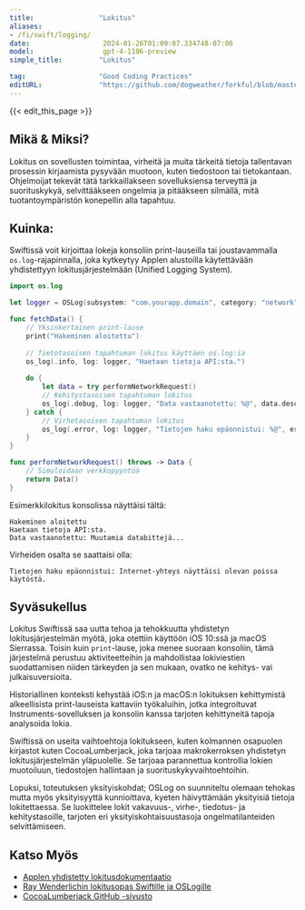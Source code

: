 ```yaml
---
title:                "Lokitus"
aliases:
- /fi/swift/logging/
date:                  2024-01-26T01:09:07.334748-07:00
model:                 gpt-4-1106-preview
simple_title:         "Lokitus"

tag:                  "Good Coding Practices"
editURL:              "https://github.com/dogweather/forkful/blob/master/content/fi/swift/logging.md"
---
```


{{< edit_this_page >}}

## Mikä & Miksi?
Lokitus on sovellusten toimintaa, virheitä ja muita tärkeitä tietoja tallentavan prosessin kirjaamista pysyvään muotoon, kuten tiedostoon tai tietokantaan. Ohjelmoijat tekevät tätä tarkkaillakseen sovelluksiensa terveyttä ja suorituskykyä, selvittääkseen ongelmia ja pitääkseen silmällä, mitä tuotantoympäristön konepellin alla tapahtuu.

## Kuinka:
Swiftissä voit kirjoittaa lokeja konsoliin print-lauseilla tai joustavammalla `os.log`-rajapinnalla, joka kytkeytyy Applen alustoilla käytettävään yhdistettyyn lokitusjärjestelmään (Unified Logging System).

```Swift
import os.log

let logger = OSLog(subsystem: "com.yourapp.domain", category: "network")

func fetchData() {
    // Yksinkertainen print-lause
    print("Hakeminen aloitettu")
    
    // Tietotasoisen tapahtuman lokitus käyttäen os.log:ia
    os_log(.info, log: logger, "Haetaan tietoja API:sta.")
    
    do {
        let data = try performNetworkRequest()
        // Kehitystasoisen tapahtuman lokitus
        os_log(.debug, log: logger, "Data vastaanotettu: %@", data.description)
    } catch {
        // Virhetasoisen tapahtuman lokitus
        os_log(.error, log: logger, "Tietojen haku epäonnistui: %@", error.localizedDescription)
    }
}

func performNetworkRequest() throws -> Data {
    // Simuloidaan verkkopyyntöä
    return Data()
}
```

Esimerkkilokitus konsolissa näyttäisi tältä:

```
Hakeminen aloitettu
Haetaan tietoja API:sta.
Data vastaanotettu: Muutamia databittejä...
```

Virheiden osalta se saattaisi olla:

```
Tietojen haku epäonnistui: Internet-yhteys näyttäisi olevan poissa käytöstä.
```

## Syväsukellus
Lokitus Swiftissä saa uutta tehoa ja tehokkuutta yhdistetyn lokitusjärjestelmän myötä, joka otettiin käyttöön iOS 10:ssä ja macOS Sierrassa. Toisin kuin `print`-lause, joka menee suoraan konsoliin, tämä järjestelmä perustuu aktiviteetteihin ja mahdollistaa lokiviestien suodattamisen niiden tärkeyden ja sen mukaan, ovatko ne kehitys- vai julkaisuversioita.

Historiallinen konteksti kehystää iOS:n ja macOS:n lokituksen kehittymistä alkeellisista print-lauseista kattaviin työkaluihin, jotka integroituvat Instruments-sovelluksen ja konsolin kanssa tarjoten kehittyneitä tapoja analysoida lokia.

Swiftissä on useita vaihtoehtoja lokitukseen, kuten kolmannen osapuolen kirjastot kuten CocoaLumberjack, joka tarjoaa makrokerroksen yhdistetyn lokitusjärjestelmän yläpuolelle. Se tarjoaa parannettua kontrollia lokien muotoiluun, tiedostojen hallintaan ja suorituskykyvaihtoehtoihin.

Lopuksi, toteutuksen yksityiskohdat; OSLog on suunniteltu olemaan tehokas mutta myös yksityisyyttä kunnioittava, kyeten häivyttämään yksityisiä tietoja lokitettaessa. Se luokittelee lokit vakavuus-, virhe-, tiedotus- ja kehitystasoille, tarjoten eri yksityiskohtaisuustasoja ongelmatilanteiden selvittämiseen.

## Katso Myös
- [Applen yhdistetty lokitusdokumentaatio](https://developer.apple.com/documentation/os/logging)
- [Ray Wenderlichin lokitusopas Swiftille ja OSLogille](https://www.raywenderlich.com/605079-logging-in-swift-oslog)
- [CocoaLumberjack GitHub -sivusto](https://github.com/CocoaLumberjack/CocoaLumberjack)
